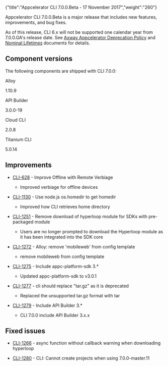 {"title":"Appcelerator CLI 7.0.0.Beta - 17 November 2017","weight":"260"} 

Appcelerator CLI 7.0.0.Beta is a major release that includes new features, improvements, and bug fixes.

As of this release, CLI 6.x will not be supported one calendar year from 7.0.0.GA's release date. See [Axway Appcelerator Deprecation Policy](/docs/appc/AMPLIFY_Appcelerator_Services_Overview/Axway_Appcelerator_Deprecation_Policy/) and [Nominal Lifetimes](/docs/appc/AMPLIFY_Appcelerator_Services_Overview/Axway_Appcelerator_Product_Lifecycle/#NominalLifetimes) documents for details.

## Component versions

The following components are shipped with CLI 7.0.0:

Alloy

1.10.9

API Builder

3.0.0-19

Cloud CLI

2.0.8

Titanium CLI

5.0.14

## Improvements

*   [CLI-628](https://jira.appcelerator.org/browse/CLI-628) - Improve Offline with Remote Verbiage
    
    *   Improved verbiage for offline devices
        
*   [CLI-1130](https://jira.appcelerator.org/browse/CLI-1130) - Use node.js os.homedir to get homedir
    
    *   Improved how CLI retrieves home directory
        
*   [CLI-1251](https://jira.appcelerator.org/browse/CLI-1251) - Remove download of hyperloop module for SDKs with pre-packaged module
    
    *   Users are no longer prompted to download the Hyperloop module as it has been integrated into the SDK core
        
*   [CLI-1272](https://jira.appcelerator.org/browse/CLI-1272) - Alloy: remove 'mobileweb' from config template
    
    *   remove mobileweb from config template
        
*   [CLI-1275](https://jira.appcelerator.org/browse/CLI-1275) - Include appc-platform-sdk 3.\*
    
    *   Updated appc-platform-sdk to v3.0.1
        
*   [CLI-1277](https://jira.appcelerator.org/browse/CLI-1277) - cli should replace "tar.gz" as it is deprecated
    
    *   Replaced the unsupported tar.gz format with tar
        
*   [CLI-1279](https://jira.appcelerator.org/browse/CLI-1279) - Include API Builder 3.\*
    
    *   CLI 7.0.0 include API Builder 3.x.x
        

## Fixed issues

*   [CLI-1266](https://jira.appcelerator.org/browse/CLI-1266) - async function without callback warning when downloading hyperloop
    
*   [CLI-1280](https://jira.appcelerator.org/browse/CLI-1280) - CLI: Cannot create projects when using 7.0.0-master.11